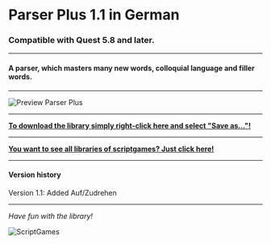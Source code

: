 # Parser Plus 1.1 in German
### Compatible with Quest 5.8 and later.
---
#### A parser, which masters many new words, colloquial language and filler words.
---


![Preview Parser Plus](https://raw.githubusercontent.com/scriptgames/quest_libraries/master/ParserPlus/readme/ParserPlus.gif)

---
**[To download the library simply right-click here and select "Save as..."!](https://github.com/scriptgames/quest_libraries/raw/master/ParserPlus/ParserPlusDeutsch.aslx)**


---
**[You want to see all libraries of scriptgames? Just click here!](https://github.com/scriptgames/quest_libraries)**

---

#### Version history
Version 1.1: Added Auf/Zudrehen

---

*Have fun with the library!*

![ScriptGames](https://raw.githubusercontent.com/scriptgames/quest_libraries/master/scriptgames.png)